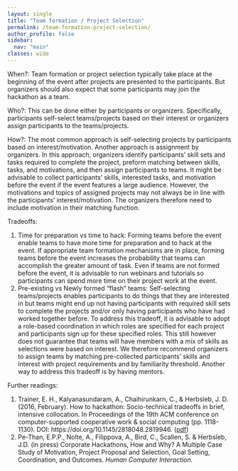 ```yaml
---
layout: single
title: "Team formation / Project Selection"
permalink: /team-formation-project-selection/
author_profile: false
sidebar:
  nav: "main"
classes: wide
---
```

<p>When?: Team formation or project selection typically take place at the beginning of the event after projects are presented to the participants. But organizers should also expect that some participants may join the hackathon as a team.<p>
<p>Who?: This can be done either by participants or organizers. Specifically, participants self-select teams/projects based on their interest or organizers assign participants to the teams/projects.</p>
<p>How?: The most common approach is self-selecting projects by participants based on interest/motivation. Another approach is assignment by organizers. In this approach, organizers identify participants’ skill sets and tasks required to complete the project, preform matching between skills, tasks, and motivations, and then assign participants to teams. It might be advisable to collect participants’ skills, interested tasks, and motivation before the event if the event features a large audience. However, the motivations and topics of assigned projects may not always be in line with the participants’ interest/motivation. The organizers therefore need to include motivation in their matching function.</p>
<p>Tradeoffs:
  <ol>
    <li>Time for preparation vs time to hack: Forming teams before the event enable teams to have more time for preparation and to hack at the event. If appropriate team formation mechanisms are in place, forming teams before the event increases the probability that teams can accomplish the greater amount of task. Even if teams are not formed before the event, it is advisable to run webinars and tutorials so participants can spend more time on their project work at the event.</li>
    <li>Pre-existing vs Newly formed “flash” teams: Self-selecting teams/projects enables participants to do things that they are interested in but teams might end up not having participants with required skill sets to complete the projects and/or only having participants who have had worked together before. To address this tradeoff, it is advisable to adopt a role-based coordination in which roles are specified for each project and participants sign up for these specified roles. This still however does not guarantee that teams will have members with a mix of skills as selections were based on interest. We therefore recommend organizers to assign teams by matching pre-collected participants’ skills and interest with project requirements and by familiarity threshold. Another way to address this tradeoff is by having mentors.</li>
  </ol>
</p>
<p>Further readings:
  <ol>
    <li>Trainer, E. H., Kalyanasundaram, A., Chaihirunkarn, C., & Herbsleb, J. D. (2016, February). How to hackathon: Socio-technical tradeoffs in brief, intensive collocation. In Proceedings of the 19th ACM conference on computer-supported cooperative work & social computing (pp. 1118-1130). DOI: https://doi.org/10.1145/2818048.2819946. (<a href="https://eipapa.github.io/hackathon-planning-kit/files/Trainer-CSCW-2016.pdf">pdf</a>)</li>
    <li>Pe-Than, E.P.P., Nolte, A., Filippova, A., Bird, C., Scallen, S. & Herbsleb, J.D. (in press) Corporate Hackathons, How and Why? A Multiple Case Study of Motivation, Project Proposal and Selection, Goal Setting, Coordination, and Outcomes. <i>Human Computer Interaction.</i></li>
  </ol>
</p>

